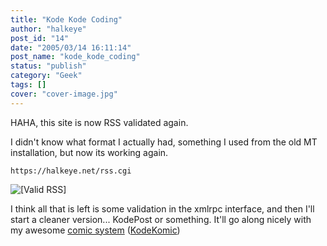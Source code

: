 ```yaml
---
title: "Kode Kode Coding"
author: "halkeye"
post_id: "14"
date: "2005/03/14 16:11:14"
post_name: "kode_kode_coding"
status: "publish"
category: "Geek"
tags: []
cover: "cover-image.jpg"
---
```


HAHA, this site is now RSS validated again.  

I didn't know what format I actually had, something I used from the old MT installation, but now its working again.


    
    
    https://halkeye.net/rss.cgi



![\[Valid RSS\]](https://halkeye.net/img/valid-rss.png)

I think all that is left is some validation in the xmlrpc interface, and then I'll start a cleaner version... KodePost or something. It'll go along nicely with my awesome [comic system](https://www.kodekomics.com) ([KodeKomic](https://www.kodekomics.com))